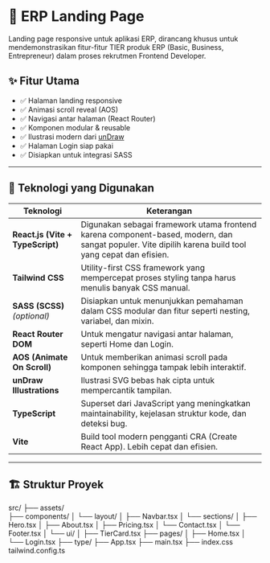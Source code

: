 # 🚀 ERP Landing Page

Landing page responsive untuk aplikasi ERP, dirancang khusus untuk mendemonstrasikan fitur-fitur TIER produk ERP (Basic, Business, Entrepreneur) dalam proses rekrutmen Frontend Developer.

## ✨ Fitur Utama

- ✅ Halaman landing responsive
- ✅ Animasi scroll reveal (AOS)
- ✅ Navigasi antar halaman (React Router)
- ✅ Komponen modular & reusable
- ✅ Ilustrasi modern dari [unDraw](https://undraw.co/)
- ✅ Halaman Login siap pakai
- ✅ Disiapkan untuk integrasi SASS

---

## 🧾 Teknologi yang Digunakan

| Teknologi                        | Keterangan                                                                                                                                            |
| -------------------------------- | ----------------------------------------------------------------------------------------------------------------------------------------------------- |
| **React.js (Vite + TypeScript)** | Digunakan sebagai framework utama frontend karena component-based, modern, dan sangat populer. Vite dipilih karena build tool yang cepat dan efisien. |
| **Tailwind CSS**                 | Utility-first CSS framework yang mempercepat proses styling tanpa harus menulis banyak CSS manual.                                                    |
| **SASS (SCSS)** _(optional)_     | Disiapkan untuk menunjukkan pemahaman dalam CSS modular dan fitur seperti nesting, variabel, dan mixin.                                               |
| **React Router DOM**             | Untuk mengatur navigasi antar halaman, seperti Home dan Login.                                                                                        |
| **AOS (Animate On Scroll)**      | Untuk memberikan animasi scroll pada komponen sehingga tampak lebih interaktif.                                                                       |
| **unDraw Illustrations**         | Ilustrasi SVG bebas hak cipta untuk mempercantik tampilan.                                                                                            |
| **TypeScript**                   | Superset dari JavaScript yang meningkatkan maintainability, kejelasan struktur kode, dan deteksi bug.                                                 |
| **Vite**                         | Build tool modern pengganti CRA (Create React App). Lebih cepat dan efisien.                                                                          |

---

## 🏗️ Struktur Proyek

src/
├── assets/  
├── components/
│ └── layout/
│ ├── Navbar.tsx
│ └── sections/
│ ├── Hero.tsx
│ ├── About.tsx
│ ├── Pricing.tsx
│ └── Contact.tsx
│ └── Footer.tsx
│ └── ui/
│ ├── TierCard.tsx
├── pages/
│ ├── Home.tsx
│ └── Login.tsx
├── type/
├── App.tsx
├── main.tsx
├── index.css
tailwind.config.ts

